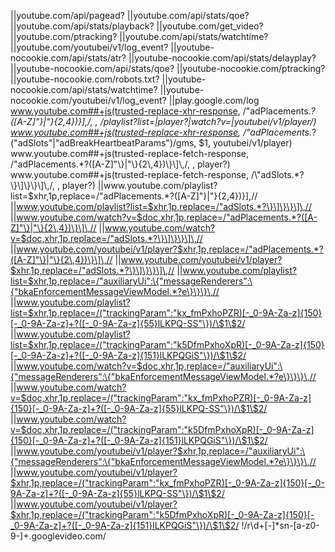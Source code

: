 ||youtube.com/api/pagead?
||youtube.com/api/stats/qoe?
||youtube.com/api/stats/playback?
||youtube.com/get_video?
||youtube.com/ptracking?
||youtube.com/api/stats/watchtime?
||youtube.com/youtubei/v1/log_event?
||youtube-nocookie.com/api/stats/atr?
||youtube-nocookie.com/api/stats/delayplay?
||youtube-nocookie.com/api/stats/qoe?
||youtube-nocookie.com/ptracking?
||youtube-nocookie.com/robots.txt?
||youtube-nocookie.com/api/stats/watchtime?
||youtube-nocookie.com/youtubei/v1/log_event?
||play.google.com/log
www.youtube.com##+js(trusted-replace-xhr-response, /"adPlacements.*?([A-Z]"\}|"\}{2\,4})\}\]\,/, , /playlist\?list=|player\?|watch\?v=|youtubei\/v1\/player/)
www.youtube.com##+js(trusted-replace-xhr-response, /"adPlacements.*?("adSlots"|"adBreakHeartbeatParams")/gms, $1, youtubei/v1/player)
www.youtube.com##+js(trusted-replace-fetch-response, /"adPlacements.*?([A-Z]"\}|"\}{2\,4})\}\]\,/, , player?)
www.youtube.com##+js(trusted-replace-fetch-response, /\"adSlots.*?\}\]\}\}\]\,/, , player?)
||www.youtube.com/playlist?list=$xhr,1p,replace=/"adPlacements.*?([A-Z]"\}|"\}{2\,4})\}\]\,//
||www.youtube.com/playlist?list=$xhr,1p,replace=/"adSlots.*?\}\]\}\}\]\,//
||www.youtube.com/watch?v=$doc,xhr,1p,replace=/"adPlacements.*?([A-Z]"\}|"\}{2\,4})\}\]\,//
||www.youtube.com/watch?v=$doc,xhr,1p,replace=/"adSlots.*?\}\]\}\}\]\,//
||www.youtube.com/youtubei/v1/player?$xhr,1p,replace=/"adPlacements.*?([A-Z]"\}|"\}{2\,4})\}\]\,//
||www.youtube.com/youtubei/v1/player?$xhr,1p,replace=/"adSlots.*?\}\]\}\}\]\,//
||www.youtube.com/playlist?list=$xhr,1p,replace=/"auxiliaryUi":\{"messageRenderers":\{"bkaEnforcementMessageViewModel.*?e\}\}\}\,//
||www.youtube.com/playlist?list=$xhr,1p,replace=/("trackingParam":"kx_fmPxhoPZR)[-_0-9A-Za-z]{150}[-_0-9A-Za-z]+?([-_0-9A-Za-z]{55}lLKPQ-SS"\})/\$1\$2/
||www.youtube.com/playlist?list=$xhr,1p,replace=/("trackingParam":"k5DfmPxhoXpR)[-_0-9A-Za-z]{150}[-_0-9A-Za-z]+?([-_0-9A-Za-z]{151}lLKPQGiS"\})/\$1\$2/
||www.youtube.com/watch?v=$doc,xhr,1p,replace=/"auxiliaryUi":\{"messageRenderers":\{"bkaEnforcementMessageViewModel.*?e\}\}\}\,//
||www.youtube.com/watch?v=$doc,xhr,1p,replace=/("trackingParam":"kx_fmPxhoPZR)[-_0-9A-Za-z]{150}[-_0-9A-Za-z]+?([-_0-9A-Za-z]{55}lLKPQ-SS"\})/\$1\$2/
||www.youtube.com/watch?v=$doc,xhr,1p,replace=/("trackingParam":"k5DfmPxhoXpR)[-_0-9A-Za-z]{150}[-_0-9A-Za-z]+?([-_0-9A-Za-z]{151}lLKPQGiS"\})/\$1\$2/
||www.youtube.com/youtubei/v1/player?$xhr,1p,replace=/"auxiliaryUi":\{"messageRenderers":\{"bkaEnforcementMessageViewModel.*?e\}\}\}\,//
||www.youtube.com/youtubei/v1/player?$xhr,1p,replace=/("trackingParam":"kx_fmPxhoPZR)[-_0-9A-Za-z]{150}[-_0-9A-Za-z]+?([-_0-9A-Za-z]{55}lLKPQ-SS"\})/\$1\$2/
||www.youtube.com/youtubei/v1/player?$xhr,1p,replace=/("trackingParam":"k5DfmPxhoXpR)[-_0-9A-Za-z]{150}[-_0-9A-Za-z]+?([-_0-9A-Za-z]{151}lLKPQGiS"\})/\$1\$2/
!/r\d+[\-]*sn-[a-z0-9\-]+\.googlevideo\.com/